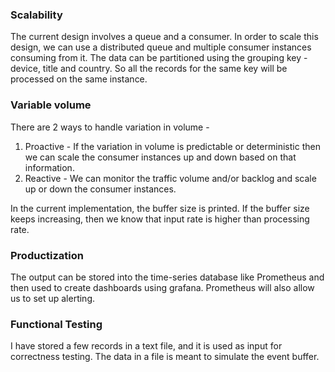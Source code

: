 ### Scalability
The current design involves a queue and a consumer. In order to scale this design, we can use a distributed queue and multiple consumer instances consuming from it. The data can be partitioned using the grouping key - device, title and country.
So all the records for the same key will be processed on the same instance.

### Variable volume
There are 2 ways to handle variation in volume - 
1. Proactive  - If the variation in volume is predictable or deterministic then we can scale the consumer instances up and down based on that information.
2. Reactive - We can monitor the traffic volume and/or backlog and scale up or down the consumer instances. 

In the current implementation, the buffer size is printed. If the buffer size keeps increasing, then we know that input rate is higher than processing rate.

### Productization
The output can be stored into the time-series database like Prometheus and then used to create dashboards using grafana. Prometheus will also allow us to set up alerting.

### Functional Testing
I have stored a few records in a text file, and it is used as input for correctness testing. The data in a file is meant to simulate the event buffer.
